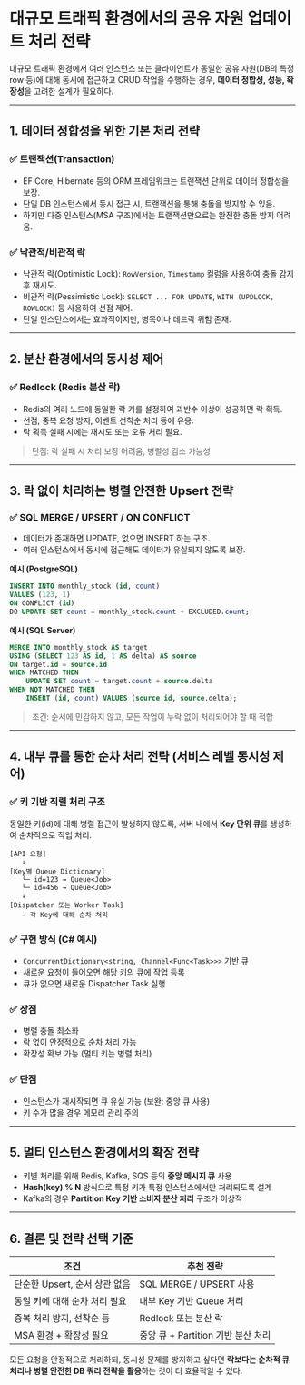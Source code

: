# 대규모 트래픽 환경에서의 공유 자원 업데이트 처리 전략

대규모 트래픽 환경에서 여러 인스턴스 또는 클라이언트가 동일한 공유 자원(DB의 특정 row 등)에 대해 동시에 접근하고 CRUD 작업을 수행하는 경우, **데이터 정합성, 성능, 확장성**을 고려한 설계가 필요하다.

---

## 1. 데이터 정합성을 위한 기본 처리 전략

### ✅ 트랜잭션(Transaction)

- EF Core, Hibernate 등의 ORM 프레임워크는 트랜잭션 단위로 데이터 정합성을 보장.
- 단일 DB 인스턴스에서 동시 접근 시, 트랜잭션을 통해 충돌을 방지할 수 있음.
- 하지만 다중 인스턴스(MSA 구조)에서는 트랜잭션만으로는 완전한 충돌 방지 어려움.

### ✅ 낙관적/비관적 락

- 낙관적 락(Optimistic Lock): `RowVersion`, `Timestamp` 컬럼을 사용하여 충돌 감지 후 재시도.
- 비관적 락(Pessimistic Lock): `SELECT ... FOR UPDATE`, `WITH (UPDLOCK, ROWLOCK)` 등 사용하여 선점 제어.
- 단일 인스턴스에서는 효과적이지만, 병목이나 데드락 위험 존재.

---

## 2. 분산 환경에서의 동시성 제어

### ✅ Redlock (Redis 분산 락)

- Redis의 여러 노드에 동일한 락 키를 설정하여 과반수 이상이 성공하면 락 획득.
- 선점, 중복 요청 방지, 이벤트 선착순 처리 등에 유용.
- 락 획득 실패 시에는 재시도 또는 오류 처리 필요.

> 단점: 락 실패 시 처리 보장 어려움, 병렬성 감소 가능성

---

## 3. 락 없이 처리하는 병렬 안전한 Upsert 전략

### ✅ SQL MERGE / UPSERT / ON CONFLICT

- 데이터가 존재하면 UPDATE, 없으면 INSERT 하는 구조.
- 여러 인스턴스에서 동시에 접근해도 데이터가 유실되지 않도록 보장.

**예시 (PostgreSQL)**

```sql
INSERT INTO monthly_stock (id, count)
VALUES (123, 1)
ON CONFLICT (id)
DO UPDATE SET count = monthly_stock.count + EXCLUDED.count;
```

**예시 (SQL Server)**

```sql
MERGE INTO monthly_stock AS target
USING (SELECT 123 AS id, 1 AS delta) AS source
ON target.id = source.id
WHEN MATCHED THEN
    UPDATE SET count = target.count + source.delta
WHEN NOT MATCHED THEN
    INSERT (id, count) VALUES (source.id, source.delta);
```

> 조건: 순서에 민감하지 않고, 모든 작업이 누락 없이 처리되어야 할 때 적합

---

## 4. 내부 큐를 통한 순차 처리 전략 (서비스 레벨 동시성 제어)

### ✅ 키 기반 직렬 처리 구조

동일한 키(id)에 대해 병렬 접근이 발생하지 않도록, 서버 내에서 **Key 단위 큐**를 생성하여 순차적으로 작업 처리.

```plaintext
[API 요청]
   ↓
[Key별 Queue Dictionary]
   └─ id=123 → Queue<Job>
   └─ id=456 → Queue<Job>
   ↓
[Dispatcher 또는 Worker Task]
   → 각 Key에 대해 순차 처리
```

### ✅ 구현 방식 (C# 예시)

- `ConcurrentDictionary<string, Channel<Func<Task>>>` 기반 큐
- 새로운 요청이 들어오면 해당 키의 큐에 작업 등록
- 큐가 없으면 새로운 Dispatcher Task 실행

### ✅ 장점

- 병렬 충돌 최소화
- 락 없이 안정적으로 순차 처리 가능
- 확장성 확보 가능 (멀티 키는 병렬 처리)

### ✅ 단점

- 인스턴스가 재시작되면 큐 유실 가능 (보완: 중앙 큐 사용)
- 키 수가 많을 경우 메모리 관리 주의

---

## 5. 멀티 인스턴스 환경에서의 확장 전략

- 키별 처리를 위해 Redis, Kafka, SQS 등의 **중앙 메시지 큐** 사용
- **Hash(key) % N** 방식으로 특정 키가 특정 인스턴스에서만 처리되도록 설계
- Kafka의 경우 **Partition Key 기반 소비자 분산 처리** 구조가 이상적

---

## 6. 결론 및 전략 선택 기준

| 조건                          | 추천 전략                          |
| ----------------------------- | ---------------------------------- |
| 단순한 Upsert, 순서 상관 없음 | SQL MERGE / UPSERT 사용            |
| 동일 키에 대해 순차 처리 필요 | 내부 Key 기반 Queue 처리           |
| 중복 처리 방지, 선착순 등     | Redlock 또는 분산 락               |
| MSA 환경 + 확장성 필요        | 중앙 큐 + Partition 기반 분산 처리 |

모든 요청을 안정적으로 처리하되, 동시성 문제를 방지하고 싶다면 **락보다는 순차적 큐 처리나 병렬 안전한 DB 쿼리 전략을 활용**하는 것이 더 효율적일 수 있다.
